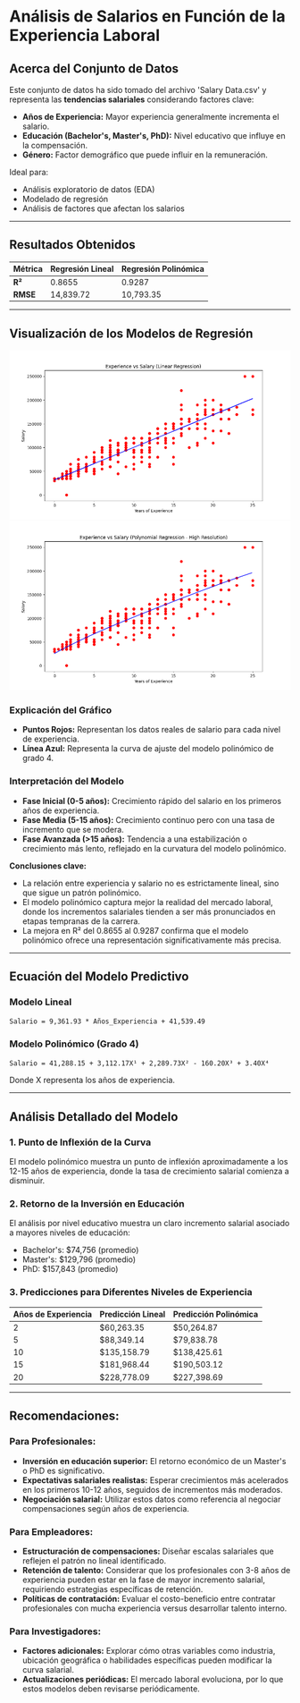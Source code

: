 # Análisis de Salarios en Función de la Experiencia Laboral

## Acerca del Conjunto de Datos
Este conjunto de datos ha sido tomado del archivo 'Salary Data.csv' y representa las **tendencias salariales** considerando factores clave:
- **Años de Experiencia:** Mayor experiencia generalmente incrementa el salario.
- **Educación (Bachelor's, Master's, PhD):** Nivel educativo que influye en la compensación.
- **Género:** Factor demográfico que puede influir en la remuneración.

Ideal para:
- Análisis exploratorio de datos (EDA)
- Modelado de regresión
- Análisis de factores que afectan los salarios

---

## Resultados Obtenidos

| Métrica | Regresión Lineal | Regresión Polinómica |
| ------- | ---------------- | -------------------- |
| **R²**  | 0.8655           | 0.9287               |
| **RMSE**| 14,839.72        | 10,793.35            |

---

## Visualización de los Modelos de Regresión

![Gráfico de Regresión Lineal](lineal.png)
![Gráfico de Regresión Polinómica](polinomica.png)

### Explicación del Gráfico
- **Puntos Rojos:** Representan los datos reales de salario para cada nivel de experiencia.
- **Línea Azul:** Representa la curva de ajuste del modelo polinómico de grado 4.

### Interpretación del Modelo
- **Fase Inicial (0-5 años):** Crecimiento rápido del salario en los primeros años de experiencia.
- **Fase Media (5-15 años):** Crecimiento continuo pero con una tasa de incremento que se modera.
- **Fase Avanzada (>15 años):** Tendencia a una estabilización o crecimiento más lento, reflejado en la curvatura del modelo polinómico.

**Conclusiones clave:**
- La relación entre experiencia y salario no es estrictamente lineal, sino que sigue un patrón polinómico.
- El modelo polinómico captura mejor la realidad del mercado laboral, donde los incrementos salariales tienden a ser más pronunciados en etapas tempranas de la carrera.
- La mejora en R² del 0.8655 al 0.9287 confirma que el modelo polinómico ofrece una representación significativamente más precisa.

---

## Ecuación del Modelo Predictivo

### Modelo Lineal
```
Salario = 9,361.93 * Años_Experiencia + 41,539.49
```

### Modelo Polinómico (Grado 4)
```
Salario = 41,288.15 + 3,112.17X¹ + 2,289.73X² - 160.20X³ + 3.40X⁴
```
Donde X representa los años de experiencia.

---

## Análisis Detallado del Modelo

### 1. Punto de Inflexión de la Curva
El modelo polinómico muestra un punto de inflexión aproximadamente a los 12-15 años de experiencia, donde la tasa de crecimiento salarial comienza a disminuir.

### 2. Retorno de la Inversión en Educación
El análisis por nivel educativo muestra un claro incremento salarial asociado a mayores niveles de educación:
- Bachelor's: $74,756 (promedio)
- Master's: $129,796 (promedio)
- PhD: $157,843 (promedio)

### 3. Predicciones para Diferentes Niveles de Experiencia

| Años de Experiencia | Predicción Lineal | Predicción Polinómica |
| ------------------- | ----------------- | --------------------- |
| 2                   | $60,263.35        | $50,264.87            |
| 5                   | $88,349.14        | $79,838.78            |
| 10                  | $135,158.79       | $138,425.61           |
| 15                  | $181,968.44       | $190,503.12           |
| 20                  | $228,778.09       | $227,398.69           |

---

## Recomendaciones:

### Para Profesionales:
- **Inversión en educación superior:** El retorno económico de un Master's o PhD es significativo.
- **Expectativas salariales realistas:** Esperar crecimientos más acelerados en los primeros 10-12 años, seguidos de incrementos más moderados.
- **Negociación salarial:** Utilizar estos datos como referencia al negociar compensaciones según años de experiencia.

### Para Empleadores:
- **Estructuración de compensaciones:** Diseñar escalas salariales que reflejen el patrón no lineal identificado.
- **Retención de talento:** Considerar que los profesionales con 3-8 años de experiencia pueden estar en la fase de mayor incremento salarial, requiriendo estrategias específicas de retención.
- **Políticas de contratación:** Evaluar el costo-beneficio entre contratar profesionales con mucha experiencia versus desarrollar talento interno.

### Para Investigadores:
- **Factores adicionales:** Explorar cómo otras variables como industria, ubicación geográfica o habilidades específicas pueden modificar la curva salarial.
- **Actualizaciones periódicas:** El mercado laboral evoluciona, por lo que estos modelos deben revisarse periódicamente.